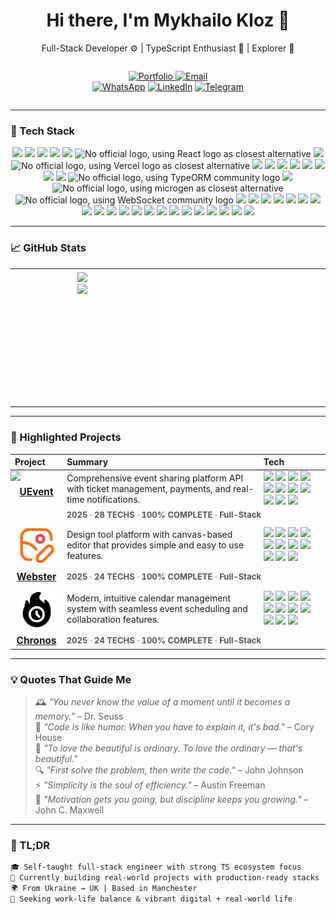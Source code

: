 <h1 align="center">Hi there, I'm Mykhailo Kloz 👋</h1>

<p align="center">
  Full-Stack Developer ⚙️ | TypeScript Enthusiast 💙 | Explorer 🚀
</p>

<div style="display: flex; justify-content: center;">
<p align="center" style="width: 600px; max-width:600px" width="600px">
  <a href="https://mkloz.com" target="_blank" rel="noopener noreferrer" >
    <img src="https://img.shields.io/badge/Visit%20Portfolio-mkloz.com-FFD700?style=for-the-badge&logo=firefox-browser&logoColor=black" alt="Portfolio" />
  </a>
  <a href="mailto:micha21cloz@gmail.com"><img src="https://img.shields.io/badge/Email-micha21cloz@gmail.com-EA4335?style=for-the-badge&logo=gmail&logoColor=white" alt="Email" /></a><br/>
  <a href="https://wa.me/380994577468" target="_blank" rel="noopener noreferrer"><img src="https://img.shields.io/badge/WhatsApp-Message-25D366?style=for-the-badge&logo=whatsapp&logoColor=white" alt="WhatsApp" /></a>
  <a href="https://linkedin.com/in/mkloz" target="_blank" rel="noopener noreferrer"><img src="https://img.shields.io/badge/LinkedIn-mkloz-0A66C2?style=for-the-badge&logo=linkedin&logoColor=white" alt="LinkedIn" /></a>
  <a href="https://mkl0z.t.me" target="_blank" rel="noopener noreferrer"><img src="https://img.shields.io/badge/Telegram-@mkl0z-26A5E4?style=for-the-badge&logo=telegram&logoColor=white" alt="Telegram" /></a>
</p>
</div>

---

### 💼 Tech Stack

<p align="center">
<!-- Frontend -->
<img src="https://img.shields.io/badge/React-20232A?style=for-the-badge&logo=react&logoColor=61DAFB" />
<img src="https://img.shields.io/badge/TailwindCSS-06B6D4?style=for-the-badge&logo=tailwindcss&logoColor=white" />
<img src="https://img.shields.io/badge/Next.js-000000?style=for-the-badge&logo=nextdotjs&logoColor=white" />
<img src="https://img.shields.io/badge/Vite-646CFF?style=for-the-badge&logo=vite&logoColor=FFD62E" />
<img src="https://img.shields.io/badge/React%20Query-FF4154?style=for-the-badge&logo=reactquery&logoColor=white" />
<img src="https://img.shields.io/badge/Zustand-000000?style=for-the-badge&logo=react&logoColor=white" title="No official logo, using React logo as closest alternative" />
<img src="https://img.shields.io/badge/React%20Hook%20Form-EC5990?style=for-the-badge&logo=reacthookform&logoColor=white" />
<img src="https://img.shields.io/badge/ShadCN%2FUI-111827?style=for-the-badge&logo=vercel&logoColor=white" title="No official logo, using Vercel logo as closest alternative" />
<img src="https://img.shields.io/badge/CSS-1572B6?style=for-the-badge&logo=css3&logoColor=white" />
<img src="https://img.shields.io/badge/HTML5-E34F26?style=for-the-badge&logo=html5&logoColor=white" />
<img src="https://img.shields.io/badge/JavaScript-F7DF1E?style=for-the-badge&logo=javascript&logoColor=black" />
<img src="https://img.shields.io/badge/TypeScript-3178C6?style=for-the-badge&logo=typescript&logoColor=white" />
<!-- Backend -->
<img src="https://img.shields.io/badge/Node.js-339933?style=for-the-badge&logo=nodedotjs&logoColor=white" />
<img src="https://img.shields.io/badge/Express-000000?style=for-the-badge&logo=express&logoColor=white" />
<img src="https://img.shields.io/badge/NestJS-E0234E?style=for-the-badge&logo=nestjs&logoColor=white" />
<img src="https://img.shields.io/badge/Prisma-2D3748?style=for-the-badge&logo=prisma&logoColor=white" />
<img src="https://img.shields.io/badge/TypeORM-FF0000?style=for-the-badge&logo=typeorm&logoColor=white" title="No official logo, using TypeORM community logo" />
<img src="https://img.shields.io/badge/JWT-000000?style=for-the-badge&logo=jsonwebtokens&logoColor=white" />
<img src="https://img.shields.io/badge/Microservices-FF6F00?style=for-the-badge&logo=microgen&logoColor=white" title="No official logo, using microgen as closest alternative" />
<img src="https://img.shields.io/badge/WebSockets-010101?style=for-the-badge&logo=websocket&logoColor=white" title="No official logo, using WebSocket community logo" />
<img src="https://img.shields.io/badge/Serverless-FD5750?style=for-the-badge&logo=serverless&logoColor=white" />
<img src="https://img.shields.io/badge/Socket.IO-010101?style=for-the-badge&logo=socket.io&logoColor=white" />
<img src="https://img.shields.io/badge/gRPC-4285F4?style=for-the-badge&logo=grpc&logoColor=white" />
<!-- Database -->
<img src="https://img.shields.io/badge/PostgreSQL-4169E1?style=for-the-badge&logo=postgresql&logoColor=white" />
<img src="https://img.shields.io/badge/MySQL-4479A1?style=for-the-badge&logo=mysql&logoColor=white" />
<img src="https://img.shields.io/badge/Redis-DC382D?style=for-the-badge&logo=redis&logoColor=white" />
<img src="https://img.shields.io/badge/MongoDB-47A248?style=for-the-badge&logo=mongodb&logoColor=white" />
<!-- DevOps -->
<img src="https://img.shields.io/badge/Docker-2496ED?style=for-the-badge&logo=docker&logoColor=white" />
<img src="https://img.shields.io/badge/GitHub%20Actions-2088FF?style=for-the-badge&logo=githubactions&logoColor=white" />
<img src="https://img.shields.io/badge/AWS-FF9900?style=for-the-badge&logo=amazonaws&logoColor=white" />
<img src="https://img.shields.io/badge/Azure-0078D4?style=for-the-badge&logo=microsoftazure&logoColor=white" />
<img src="https://img.shields.io/badge/Vercel-000000?style=for-the-badge&logo=vercel&logoColor=white" />
<img src="https://img.shields.io/badge/Terraform-7B42BC?style=for-the-badge&logo=terraform&logoColor=white" />
<img src="https://img.shields.io/badge/Ansible-EE0000?style=for-the-badge&logo=ansible&logoColor=white" />
<img src="https://img.shields.io/badge/Nginx-009639?style=for-the-badge&logo=nginx&logoColor=white" />
<img src="https://img.shields.io/badge/Linux-FCC624?style=for-the-badge&logo=linux&logoColor=black" />
<!-- Tools -->
<img src="https://img.shields.io/badge/Git-F05032?style=for-the-badge&logo=git&logoColor=white" />
<img src="https://img.shields.io/badge/Prettier-F7B93E?style=for-the-badge&logo=prettier&logoColor=white" />
<img src="https://img.shields.io/badge/ESLint-4B32C3?style=for-the-badge&logo=eslint&logoColor=white" />
<img src="https://img.shields.io/badge/Jest-C21325?style=for-the-badge&logo=jest&logoColor=white" />
<img src="https://img.shields.io/badge/Swagger-85EA2D?style=for-the-badge&logo=swagger&logoColor=black" />
</p>

---

### 📈 GitHub Stats

<table border="0" style="width:100%;">
  <tr>
    <td width="42%" valign="top" style="text-align:center; padding:5px; padding-bottom:0;">
      <img src="https://github-readme-stats.vercel.app/api?username=mkloz&show_icons=true&theme=tokyonight&hide_border=true" width="100%" />
      <br/>
      <img src="https://github-readme-stats.vercel.app/api/top-langs/?username=mkloz&layout=compact&theme=tokyonight&hide_border=true" width="100%" />
    </td>
    <td width="50%" valign="top" style="text-align:center; padding:5px; padding-bottom:0;">
      <img src="https://raw.githubusercontent.com/mkloz/metrics/master/metrics.svg?username=mkloz&theme=tokyonight" width="100%" />
    </td>
  </tr>
</table>

---

### 📌 Highlighted Projects

<table width="100%" align="center" style="width:100%; min-width:100%;">
  <thead>
    <tr>
      <th align="left">Project</th>
      <th align="left">Summary</th>
      <th align="left">Tech</th>
    </tr>
  </thead>
  <tbody>
    <!-- UEvent -->
    <tr>
      <td rowspan="2" style="vertical-align:top; text-align:center;">
        <a href="https://github.com/mkloz/uevent-frontend" style="display:block;">
          <div style="width:120%; display:block; margin-left:-10%;">
            <img src="https://raw.githubusercontent.com/mkloz/uevent-frontend/main/public/logo.svg" style="width:100%; max-width:100px; margin:0 auto; display:block;" />
          </div>
          <div align="center" style="margin-top:0.5em; font-weight:bold; font-size:1.1em;">
            UEvent
          </div>
        </a>
      </td>
      <td>Comprehensive event sharing platform API with ticket management, payments, and real-time notifications.</td>
      <td>
        <img src="https://img.shields.io/badge/NestJS-E0234E?style=flat-square&logo=nestjs&logoColor=white" />
        <img src="https://img.shields.io/badge/React-20232A?style=flat-square&logo=react&logoColor=61DAFB" />
        <img src="https://img.shields.io/badge/PostgreSQL-4169E1?style=flat-square&logo=postgresql&logoColor=white" />
        <img src="https://img.shields.io/badge/TypeScript-3178C6?style=flat-square&logo=typescript&logoColor=white" />
        <img src="https://img.shields.io/badge/Prisma-2D3748?style=flat-square&logo=prisma&logoColor=white" />
        <img src="https://img.shields.io/badge/Stripe-635BFF?style=flat-square&logo=stripe&logoColor=white" />
        <img src="https://img.shields.io/badge/Redis-DC382D?style=flat-square&logo=redis&logoColor=white" />
        <img src="https://img.shields.io/badge/AWS S3-569A31?style=flat-square&logo=amazonaws&logoColor=white" />
        <img src="https://img.shields.io/badge/Docker-2496ED?style=flat-square&logo=docker&logoColor=white" />
        <img src="https://img.shields.io/badge/TailwindCSS-06B6D4?style=flat-square&logo=tailwindcss&logoColor=white" />
        <img src="https://img.shields.io/badge/+18%20more-grey?style=flat-square" />
      </td>
    </tr>
    <tr>
      <td colspan="2" style="font-size:13px; color:#555;">
        <b>2025</b> · <b>28 TECHS</b> · <b>100% COMPLETE</b> · <b>Full-Stack</b>
      </td>
    </tr>
    <!-- Webster -->
    <tr>
      <td rowspan="2" style="vertical-align:top; text-align:center;">
        <a href="https://github.com/mkloz/webster-frontend" style="display:block;">
          <div style="width:100%; display:block;">
            <img src="https://raw.githubusercontent.com/mkloz/webster-frontend/main/public/logo.svg" style="width:100%; max-width:80px; margin:0 auto; display:block;" />
          </div>
          <div align="center" style="margin-top:0.5em; font-weight:bold; font-size:1.1em;">
            Webster
          </div>
        </a>
      </td>
      <td>Design tool platform with canvas-based editor that provides simple and easy to use features.</td>
      <td>
        <img src="https://img.shields.io/badge/React-20232A?style=flat-square&logo=react&logoColor=61DAFB" />
        <img src="https://img.shields.io/badge/Konva-0081CB?style=flat-square&logo=konva&logoColor=white" />
        <img src="https://img.shields.io/badge/NestJS-E0234E?style=flat-square&logo=nestjs&logoColor=white" />
        <img src="https://img.shields.io/badge/PostgreSQL-4169E1?style=flat-square&logo=postgresql&logoColor=white" />
        <img src="https://img.shields.io/badge/TypeScript-3178C6?style=flat-square&logo=typescript&logoColor=white" />
        <img src="https://img.shields.io/badge/Prisma-2D3748?style=flat-square&logo=prisma&logoColor=white" />
        <img src="https://img.shields.io/badge/Redis-DC382D?style=flat-square&logo=redis&logoColor=white" />
        <img src="https://img.shields.io/badge/AWS S3-569A31?style=flat-square&logo=amazonaws&logoColor=white" />
        <img src="https://img.shields.io/badge/Docker-2496ED?style=flat-square&logo=docker&logoColor=white" />
        <img src="https://img.shields.io/badge/TailwindCSS-06B6D4?style=flat-square&logo=tailwindcss&logoColor=white" />
        <img src="https://img.shields.io/badge/+14%20more-grey?style=flat-square" />
      </td>
    </tr>
    <tr>
      <td colspan="2" style="font-size:13px; color:#555;">
        <b>2025</b> · <b>24 TECHS</b> · <b>100% COMPLETE</b> · <b>Full-Stack</b>
      </td>
    </tr>
    <!-- Chronos -->
    <tr>
      <td rowspan="2" style="vertical-align:top; text-align:center;">
        <a href="https://github.com/mkloz/chronos-frontend" style="display:block;">
          <div align="center">
            <img src="https://raw.githubusercontent.com/mkloz/chronos-frontend/main/public/logo.svg" width="60" style="padding-top:7px;" />
          </div>
          <div align="center" style="margin-top:0.5em; font-weight:bold; font-size:1.1em;">
            Chronos
          </div>
        </a>
      </td>
      <td>Modern, intuitive calendar management system with seamless event scheduling and collaboration features.</td>
      <td>
        <img src="https://img.shields.io/badge/React-20232A?style=flat-square&logo=react&logoColor=61DAFB" />
        <img src="https://img.shields.io/badge/NestJS-E0234E?style=flat-square&logo=nestjs&logoColor=white" />
        <img src="https://img.shields.io/badge/PostgreSQL-4169E1?style=flat-square&logo=postgresql&logoColor=white" />
        <img src="https://img.shields.io/badge/TypeScript-3178C6?style=flat-square&logo=typescript&logoColor=white" />
        <img src="https://img.shields.io/badge/Prisma-2D3748?style=flat-square&logo=prisma&logoColor=white" />
        <img src="https://img.shields.io/badge/Redis-DC382D?style=flat-square&logo=redis&logoColor=white" />
        <img src="https://img.shields.io/badge/AWS S3-569A31?style=flat-square&logo=amazonaws&logoColor=white" />
        <img src="https://img.shields.io/badge/Docker-2496ED?style=flat-square&logo=docker&logoColor=white" />
        <img src="https://img.shields.io/badge/TailwindCSS-06B6D4?style=flat-square&logo=tailwindcss&logoColor=white" />
        <img src="https://img.shields.io/badge/Day.js-FF2D20?style=flat-square&logo=dayjs&logoColor=white" />
        <img src="https://img.shields.io/badge/+15%20more-grey?style=flat-square" />
      </td>
    </tr>
    <tr>
      <td colspan="2" style="font-size:13px; color:#555;">
        <b>2025</b> · <b>24 TECHS</b> · <b>100% COMPLETE</b> · <b>Full-Stack</b>
      </td>
    </tr>
  </tbody>
</table>

---

### 💡 Quotes That Guide Me

> 🕰️ _"You never know the value of a moment until it becomes a memory."_ – Dr. Seuss  
> 💬 _"Code is like humor. When you have to explain it, it's bad."_ – Cory House  
> 💖 _"To love the beautiful is ordinary. To love the ordinary — that's beautiful."_  
> 🔍 _"First solve the problem, then write the code."_ – John Johnson  
> ⚡ _"Simplicity is the soul of efficiency."_ – Austin Freeman  
> 🌱 _"Motivation gets you going, but discipline keeps you growing."_ – John C. Maxwell

---

### 🧠 TL;DR

```txt
🎓 Self-taught full-stack engineer with strong TS ecosystem focus
💼 Currently building real-world projects with production-ready stacks
🌍 From Ukraine → UK | Based in Manchester
🧘 Seeking work-life balance & vibrant digital + real-world life
```
